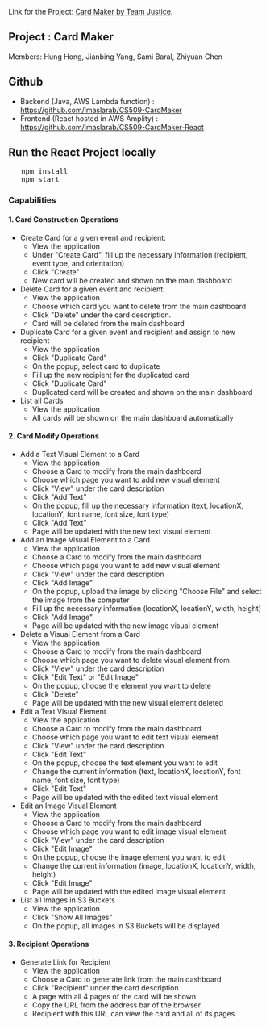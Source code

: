 Link for the Project: [Card Maker by Team Justice](https://master.d6ecpvwgxvbq1.amplifyapp.com/).

## Project : Card Maker
Members: Hung Hong, Jianbing Yang, Sami Baral, Zhiyuan Chen

## Github
* Backend (Java, AWS Lambda function) : https://github.com/imaslarab/CS509-CardMaker
* Frontend (React hosted in AWS Amplity) : https://github.com/imaslarab/CS509-CardMaker-React

## Run the React Project locally
<pre>
   npm install
   npm start
</pre>

### Capabilities

#### 1. Card Construction Operations
  * Create Card for a given event and recipient:
    * View the application
    * Under "Create Card", fill up the necessary information (recipient, event type, and orientation)
    * Click "Create"
    * New card will be created and shown on the main dashboard
  * Delete Card for a given event and recipient:
	  * View the application
	  * Choose which card you want to delete from the main dashboard
	  * Click "Delete" under the card description.
	  * Card will be deleted from the main dashboard
  * Duplicate Card for a given event and recipient and assign to new recipient
	  * View the application
	  * Click "Duplicate Card"
	  * On the popup, select card to duplicate
	  * Fill up the new recipient for the duplicated card
	  * Click "Duplicate Card"
	  * Duplicated card will be created and shown on the main dashboard
  * List all Cards
	  * View the application
	  * All cards will be shown on the main dashboard automatically
   
#### 2. Card Modify Operations

+ Add a Text Visual Element to a Card
	- View the application
	- Choose a Card to modify from the main dashboard
	- Choose which page you want to add new visual element
	- Click "View" under the card description
	- Click "Add Text"
	- On the popup, fill up the necessary information (text, locationX, locationY, font name, font size, font type)
	- Click "Add Text"
	- Page will be updated with the new text visual element
+ Add an Image Visual Element to a Card
	- View the application
	- Choose a Card to modify from the main dashboard
	- Choose which page you want to add new visual element
	- Click "View" under the card description
	- Click "Add Image"
	- On the popup, upload the image by clicking "Choose File" and select the image from the computer
	- Fill up the necessary information (locationX, locationY, width, height)
	- Click "Add Image"
	- Page will be updated with the new image visual element
+ Delete a Visual Element from a Card
	- View the application
	- Choose a Card to modify from the main dashboard
	- Choose which page you want to delete visual element from
	- Click "View" under the card description
	- Click "Edit Text" or "Edit Image"
	- On the popup, choose the element you want to delete
	- Click "Delete"
	- Page will be updated with the new visual element deleted
+ Edit a Text Visual Element
	- View the application
	- Choose a Card to modify from the main dashboard
	- Choose which page you want to edit text visual element
	- Click "View" under the card description
	- Click "Edit Text"
	- On the popup, choose the text element you want to edit
	- Change the current information (text, locationX, locationY, font name, font size, font type)
	- Click "Edit Text"
	- Page will be updated with the edited text visual element
+ Edit an Image Visual Element
	- View the application
	- Choose a Card to modify from the main dashboard
	- Choose which page you want to edit image visual element
	- Click "View" under the card description
	- Click "Edit Image"
	- On the popup, choose the image element you want to edit
	- Change the current information (image, locationX, locationY, width, height)
	- Click "Edit Image"
	- Page will be updated with the edited image visual element
+ List all Images in S3 Buckets
	- View the application
	- Click "Show All Images"
	- On the popup, all images in S3 Buckets will be displayed
  
#### 3. Recipient Operations

+ Generate Link for Recipient
	- View the application
	- Choose a Card to generate link from the main dashboard
	- Click "Recipient" under the card description
	- A page with all 4 pages of the card will be shown
	- Copy the URL from the address bar of the browser
	- Recipient with this URL can view the card and all of its pages
